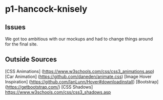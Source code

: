 # p1-hancock-knisely
## Issues
We got too ambitious with our mockups and had to change things around for the final site.

## Outside Sources
[CSS Animations] (https://www.w3schools.com/css/css3_animations.asp)
[Car Animation] (https://github.com/daneden/animate.css)
[Image Hover Inspiration] (https://github.com/IanLunn/Hover#downloadinstall)
[Bootstrap] (https://getbootstrap.com/)
[CSS Shadows] https://www.w3schools.com/css/css3_shadows.asp

